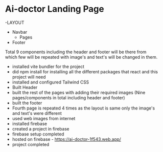 
# Ai-doctor Landing Page

-LAYOUT
 - Navbar
   - Pages
 - Footer


 Total 9 components including the header and footer will be there from which few will be repeated with image's and text's will be changed in them. 



- installed vite bundler for the project
- did npm install for installing all the different packages that react and this project will need
- installed and configured Tailwind CSS
- Built Header 
- built the rest of the pages with adding their required images (Nine pages/components in total including header and footer)
- built the footer
- Fourth page is repeated 4 times as the layout is same only the image's and text's were different 
- used web images from internet
- installed firebase 
- created a project in firebase
- firebase setup completed
- hosted on firebase - https://ai-doctor-1f543.web.app/
- project completed